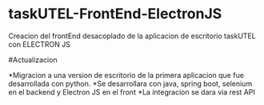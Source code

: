 # taskUTEL-FrontEnd-ElectronJS
Creacion del frontEnd desacoplado de la aplicacion de escritorio taskUTEL con ELECTRON JS

#Actualizacion

*Migracion a una version de escritorio de la primera aplicacion que fue desarrollada con python.
*Se desarrollara con java, spring boot, selenium en el backend y Electron JS en el front
*La integracion se dara via rest API
